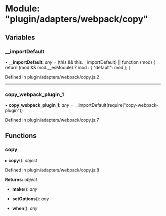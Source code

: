 # Module: "plugin/adapters/webpack/copy"

## Variables

###  __importDefault

• **__importDefault**: *any* = (this && this.__importDefault) || function (mod) {
    return (mod && mod.__esModule) ? mod : { "default": mod };
}

Defined in plugin/adapters/webpack/copy.js:2

___

###  copy_webpack_plugin_1

• **copy_webpack_plugin_1**: *any* = __importDefault(require("copy-webpack-plugin"))

Defined in plugin/adapters/webpack/copy.js:7

## Functions

###  copy

▸ **copy**(): *object*

Defined in plugin/adapters/webpack/copy.js:8

**Returns:** *object*

* **make**(): *any*

* **setOptions**(): *any*

* **when**(): *any*
